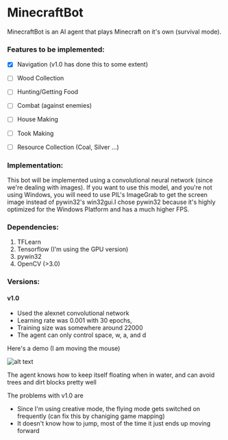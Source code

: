 # MinecraftBot

MinecraftBot is an AI agent that plays Minecraft on it's own (survival mode).



### Features to be implemented:
- [x] Navigation (v1.0 has done this to some extent)
- [ ] Wood Collection
- [ ] Hunting/Getting Food
- [ ] Combat (against enemies)
- [ ] House Making
- [ ] Took Making
- [ ] Resource Collection (Coal, Silver ...)



### Implementation:

This bot will be implemented using a convolutional neural network (since we're dealing with images). If you want to use this model, and you're not using Windows, you will need to use PIL's ImageGrab to get the screen image instead of pywin32's win32gui.I chose pywin32 because it's highly optimized for the Windows Platform and has a much higher FPS.



### Dependencies:
1. TFLearn
2. Tensorflow (I'm using the GPU version)
3. pywin32
4. OpenCV (>3.0)



### Versions:

#### v1.0
* Used the alexnet convolutional network
* Learning rate was 0.001 with 30 epochs,
* Training size was somewhere around 22000
* The agent can only control space, w, a, and d

Here's a demo (I am moving the mouse)

![alt text](https://github.com/AakashSasikumar/MinecraftBot/blob/master/GIFs/v1.0.gif)


The agent knows how to keep itself floating when in water, and can avoid trees and dirt blocks pretty well

The problems with v1.0 are
* Since I'm using creative mode, the flying mode gets switched on frequently (can fix this by chaniging game mapping)
* It doesn't know how to jump, most of the time it just ends up moving forward

